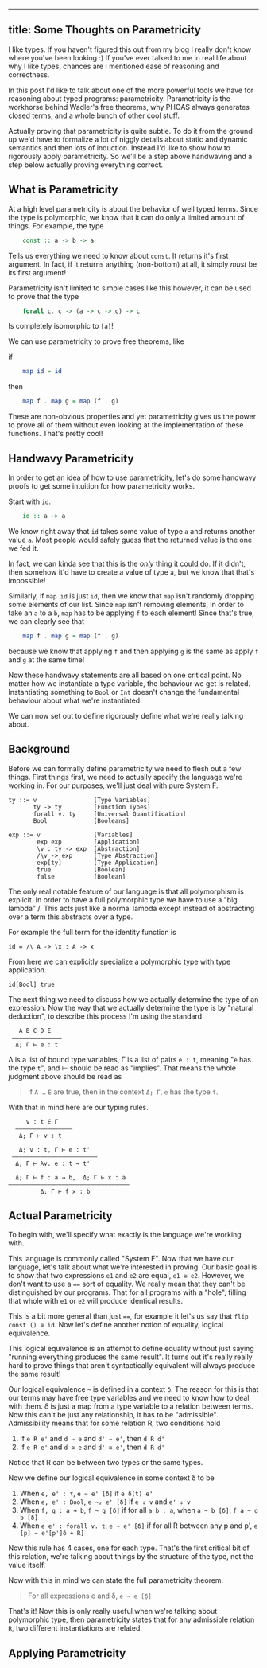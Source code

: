 ---
title: Some Thoughts on Parametricity
----

I like types. If you haven't figured this out from my blog I really
don't know where you've been looking :) If you've ever talked to me in
real life about why I like types, chances are I mentioned ease of
reasoning and correctness.

In this post I'd like to talk about one of the more powerful tools we
have for reasoning about typed programs: parametricity. Parametricity
is the workhorse behind Wadler's free theorems, why PHOAS always
generates closed terms, and a whole bunch of other cool stuff.

Actually proving that parametricity is quite subtle. To do it from the
ground up we'd have to formalize a lot of niggly details about
static and dynamic semantics and then lots of induction. Instead I'd
like to show how to rigorously apply parametricity. So we'll be a step
above handwaving and a step below actually proving everything correct.

## What is Parametricity

At a high level parametricity is about the behavior of well typed
terms. Since the type is polymorphic, we know that it can do only a
limited amount of things. For example, the type

``` haskell
    const :: a -> b -> a
```

Tells us everything we need to know about `const`. It returns it's
first argument. In fact, if it returns anything (non-bottom) at all,
it simply *must* be its first argument!

Parametricity isn't limited to simple cases like this however, it can
be used to prove that the type

``` haskell
    forall c. c -> (a -> c -> c) -> c
```

Is completely isomorphic to `[a]`!

We can use parametricity to prove free theorems, like

if

``` haskell
    map id = id
```

then

``` haskell
    map f . map g = map (f . g)
```

These are non-obvious properties and yet parametricity gives us the
power to prove all of them without even looking at the implementation
of these functions. That's pretty cool!

## Handwavy Parametricity

In order to get an idea of how to use parametricity, let's do some
handwavy proofs to get some intuition for how parametricity works.

Start with `id`.

``` haskell
    id :: a -> a
```

We know right away that `id` takes some value of type `a` and returns
another value `a`. Most people would safely guess that the returned
value is the one we fed it.

In fact, we can kinda see that this is the *only* thing it could
do. If it didn't, then somehow it'd have to create a value of type
`a`, but we know that that's impossible!

Similarly, if `map id` is just `id`, then we know that `map` isn't
randomly dropping some elements of our list. Since `map` isn't
removing elements, in order to take an `a` to a `b`, `map` has to be
applying `f` to each element! Since that's true, we can clearly see
that

``` haskell
    map f . map g = map (f . g)
```

because we know that applying `f` and then applying `g` is the same as
apply `f` and `g` at the same time!

Now these handwavy statements are all based on one critical point. No
matter how we instantiate a type variable, the behaviour we get is
related. Instantiating something to `Bool` or `Int` doesn't change the
fundamental behaviour about what we're instantiated.

We can now set out to define rigorously define what we're really
talking about.

## Background

Before we can formally define parametricity we need to flesh out a few
things. First things first, we need to actually specify the language
we're working in. For our purposes, we'll just deal with pure System
F.

    ty ::= v                [Type Variables]
           ty -> ty         [Function Types]
           forall v. ty     [Universal Quantification]
           Bool             [Booleans]

    exp ::= v               [Variables]
            exp exp         [Application]
            \v : ty -> exp  [Abstraction]
            /\v -> exp      [Type Abstraction]
            exp[ty]         [Type Application]
            true            [Boolean]
            false           [Boolean]

The only real notable
feature of our language is that all polymorphism is explicit. In order
to have a full polymorphic type we have to use a "big lambda" /\. This
acts just like a normal lambda except instead of abstracting over a
term this abstracts over a type.

For example the full term for the identity function is

    id = /\ A -> \x : A -> x

From here we can explicitly specialize a polymorphic type with type
application.

    id[Bool] true

The next thing we need to discuss how we actually determine the type
of an expression. Now the way that we actually determine the type is
by "natural deduction", to describe this process I'm using the
standard

       A B C D E
     —————————————–
      Δ; Γ ⊢ e : t

Δ is a list of bound type variables, Γ is a list of pairs `e : t`,
meaning "`e` has the type `t`", and ⊢ should be read as
"implies". That means the whole judgment above should be read as

> If `A` ... `E` are true, then in the context `Δ; Γ`, `e` has the
> type `t`.

With that in mind here are our typing rules.

         v : t ∈ Γ
      ———————————–————
       Δ; Γ ⊢ v : t

       Δ; v : t, Γ ⊢ e : t'
     ———————————————————————–
      Δ; Γ ⊢ λv. e : t → t'

      Δ; Γ ⊢ f : a → b,  Δ; Γ ⊢ x : a
    ———————————————————————–—————————–
             Δ; Γ ⊢ f x : b

## Actual Parametricity

To begin with, we'll specify what exactly is the language we're
working with.

This language is commonly called "System F".
Now that we have our language, let's talk about what we're interested
in proving. Our basic goal is to show that two expressions `e1` and
`e2` are equal, `e1 ≅ e2`. However, we don't want to use a `==` sort
of equality. We really mean that they can't be distinguished by our
programs. That for all programs with a "hole", filling that whole with
`e1` or `e2` will produce identical results.

This is a bit more general than just `==`, for example it let's us say
that `flip const () ≅ id`. Now let's define another notion of
equality, logical equivalence.

This logical equivalence is an attempt to define equality without just
saying "running everything produces the same result". It turns out
it's really really hard to prove things that aren't syntactically
equivalent will always produce the same result!

Our logical equivalence `~` is defined in a context `δ`. The reason
for this is that our terms may have free type variables and we need to
know how to deal with them. δ is just a map from a type variable to a
relation between terms. Now this can't be just any relationship, it
has to be "admissible". Admissibility means that for some relation R,
two conditions hold

 1. If `e R e'` and `d ⇒ e` and `d' ⇒ e'`, then `d R d'`
 2. If `e R e'` and `d ≅ e` and `d' ≅ e'`, then `d R d'`

Notice that R can be between two types or the same types.

Now we define our logical equivalence in some context δ to be


 1. When `e, e' : τ`, `e ~ e' [δ]`
    if `e δ(t) e'`
 2. When `e, e' : Bool`, `e ~₂ e' [δ]`
    if `e ⇓ v` and `e' ⇓ v`
 3. When `f, g : a → b`, `f ~ g [δ]`
    if for all `a b : a`, when `a ~ b [δ]`, `f a ~ g b [δ]`
 4. When `e e' : forall v. t`, `e ~ e' [δ]`
    if for all R between any p and p', `e [p] ~ e'[p']δ + R]`

Now this rule has 4 cases, one for each type. That's the first
critical bit of this relation, we're talking about things by the
structure of the type, not the value itself.

Now with this in mind we can state the full parametricity theorem.

> For all expressions e and δ, `e ~ e [̣̣δ]`

That's it! Now this is only really useful when we're talking about
polymorphic type, then parametricity states that for any admissible
relation `R`, two different instantiations are related.

## Applying Parametricity
